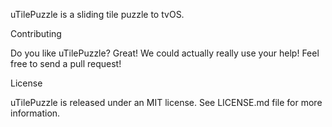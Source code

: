 uTilePuzzle is a sliding tile puzzle to tvOS.

Contributing

Do you like uTilePuzzle? Great! We could actually really use your help! Feel free to send a pull request!

License

uTilePuzzle is released under an MIT license. See LICENSE.md file for more information.
